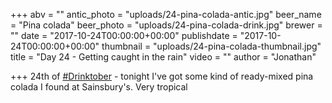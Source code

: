 +++
abv = ""
antic_photo = "uploads/24-pina-colada-antic.jpg"
beer_name = "Pina colada"
beer_photo = "uploads/24-pina-colada-drink.jpg"
brewer = ""
date = "2017-10-24T00:00:00+00:00"
publishdate = "2017-10-24T00:00:00+00:00"
thumbnail = "uploads/24-pina-colada-thumbnail.jpg"
title = "Day 24 - Getting caught in the rain"
video = ""
author = "Jonathan"

+++
24th of [#Drinktober](https://www.facebook.com/hashtag/drinktober?epa=HASHTAG) - tonight I've got some kind of ready-mixed pina colada I found at Sainsbury's. Very tropical